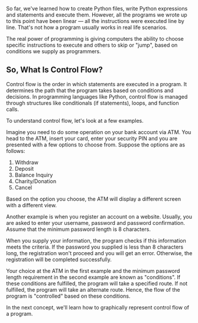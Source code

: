 So far, we've learned how to create Python files, write Python expressions and statements and execute them. However, all the programs we wrote up to this point have been linear — all the instructions were executed line by line. That's not how a program usually works in real life scenarios.

The real power of programming is giving computers the ability to choose specific instructions to execute and others to skip or "jump", based on conditions we supply as programmers.

## So, What Is Control Flow?

Control flow is the order in which statements are executed in a program. It determines the path that the program takes based on conditions and decisions. In programming languages like Python, control flow is managed through structures like conditionals (if statements), loops, and function calls.

To understand control flow, let's look at a few examples.

Imagine you need to do some operation on your bank account via ATM. You head to the ATM, insert your card, enter your security PIN and you are presented with a few options to choose from. Suppose the options are as follows:

1. Withdraw
2. Deposit
3. Balance Inquiry
4. Charity/Donation
5. Cancel

Based on the option you choose, the ATM will display a different screen with a different view.

Another example is when you register an account on a website. Usually, you are asked to enter your username, password and password confirmation. Assume that the minimum password length is 8 characters.

When you supply your information, the program checks if this information meets the criteria. If the password you supplied is less than 8 characters long, the registration won't proceed and you will get an error. Otherwise, the registration will be completed successfully.

Your choice at the ATM in the first example and the minimum password length requirement in the second example are known as "conditions". If these conditions are fulfilled, the program will take a specified route. If not fulfilled, the program will take an alternate route. Hence, the flow of the program is "controlled" based on these conditions.

In the next concept, we'll learn how to graphically represent control flow of a program.